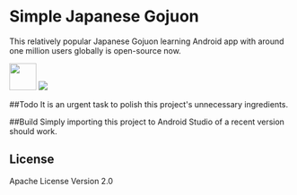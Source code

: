 # Simple Japanese Gojuon
This relatively popular Japanese Gojuon learning Android app with around one million users globally is open-source now.

<a href="https://play.google.com/store/apps/details?id=com.limitfan.gojuuon"><img src="https://play.google.com/intl/en_us/badges/images/generic/en-play-badge.png" height="48"></a>
<a href="https://play.google.com/store/apps/details?id=com.limitfan.gojuuon">
<img src="http://up.limitfan.com/server/php/files/gojuon.png" ></a>

##Todo
  It is an urgent task to polish this project's unnecessary ingredients.

##Build
  Simply importing this project to Android Studio of a recent version should work.

License
-------

Apache License Version 2.0
  


